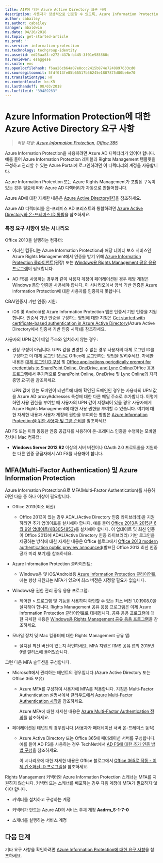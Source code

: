 ```yaml
---
title: AIP에 대한 Azure Active Directory 요구 사항
description: 사용자가 정상적으로 인증할 수 있도록, Azure Information Protection을 사용하는 데 필요한 Azure AD 요구 사항을 파악합니다.
author: cabailey
ms.author: cabailey
manager: mbaldwin
ms.date: 04/26/2018
ms.topic: get-started-article
ms.prod: ''
ms.service: information-protection
ms.technology: techgroup-identity
ms.assetid: ed25aa83-e272-437b-b445-3f01e985860c
ms.reviewer: esaggese
ms.suite: ems
ms.openlocfilehash: f6aa26cb64a07e8ccc2415b874e7240897633cd0
ms.sourcegitcommit: 5fdf013fe05b65517b56245e1807875d80be6e70
ms.translationtype: HT
ms.contentlocale: ko-KR
ms.lasthandoff: 08/03/2018
ms.locfileid: "39489263"
---
```

# <a name="azure-active-directory-requirements-for-azure-information-protection"></a>Azure Information Protection에 대한 Azure Active Directory 요구 사항

>*적용 대상: [Azure Information Protection](https://azure.microsoft.com/pricing/details/information-protection), [Office 365](http://download.microsoft.com/download/E/C/F/ECF42E71-4EC0-48FF-AA00-577AC14D5B5C/Azure_Information_Protection_licensing_datasheet_EN-US.pdf)*

Azure Information Protection을 사용하려면 Azure AD 디렉터리가 있어야 합니다. 예를 들어 Azure Information Protection 레이블과 Rights Management 템플릿을 구성하고 관리할 수 있는 Azure Portal에 로그인하려면 이 디렉터리의 계정을 사용합니다.

Azure Information Protection 또는 Azure Rights Management가 포함된 구독이 있는 경우 필요에 따라 Azure AD 디렉터리가 자동으로 만들어집니다.  

Azure AD에 대한 자세한 내용은 [Azure Active Directory란?](/active-directory/active-directory-whatis)을 참조하세요.

Azure AD 디렉터리를 온-프레미스 AD 포리스트와 통합하려면 [Azure Active Directory와 온-프레미스 ID 통합](/active-directory/active-directory-aadconnect)을 참조하세요.

### <a name="scenarios-that-have-specific-requirements"></a>특정 요구 사항이 있는 시나리오 

Office 2010을 실행하는 컴퓨터: 

- 이러한 컴퓨터는 Azure Information Protection과 해당 데이터 보호 서비스인 Azure Rights Management에서 인증을 받기 위해 [Azure Information Protection 클라이언트](./rms-client/aip-client.md)(권장) 또는 [Windows용 Rights Management 공유 응용 프로그램](./rms-client/sharing-app-windows.md)이 필요합니다.

- AD FS를 사용하는 경우와 같이 사용자 계정이 페더레이션된 경우 해당 계정은 Windows 통합 인증을 사용해야 합니다. 이 시나리오에서 양식 기반 인증은 Azure Information Protection에 대한 사용자를 인증하지 못합니다.

CBA(인증서 기반 인증) 지원:

- iOS 및 Android용 Azure Information Protection 앱은 인증서 기반 인증을 지원합니다. 인증서 기반 인증을 구성하는 방법에 대한 지침은 [Get started with certificate-based authentication in Azure Active Directory](/azure/active-directory/active-directory-certificate-based-authentication-get-started)(Azure Active Directory에서 인증서 기반 인증 시작)를 참조하세요.

사용자의 UPN 값이 메일 주소와 일치하지 않는 경우:

- 권장 구성이 아닙니다. UPN 값을 변경할 수 없는 경우 사용자의 대체 로그인 ID를 구성하고 이 대체 로그인 정보로 Office에 로그인하는 방법을 알려주세요. 자세한 내용은 [대체 로그인 ID 구성](/windows-server/identity/ad-fs/operations/configuring-alternate-login-id) 및 [Office applications periodically prompt for credentials to SharePoint Online, OneDrive, and Lync Online](https://support.microsoft.com/help/2913639/office-applications-periodically-prompt-for-credentials-to-sharepoint-online,-onedrive,-and-lync-online)(Office 응용 프로그램에서 주기적으로 SharePoint Online, OneDrive 및 Lync Online의 자격 증명 요구)을 참조하세요.
    
    UPN 값에 있는 도메인이 테넌트에 대해 확인된 도메인인 경우는 사용자의 UPN 값을 Azure AD proxyAddresses 특성에 대한 다른 메일 주소로 추가합니다. 이렇게 하면 사용 권한을 부여할 때 사용자의 UPN 값이 지정되어 있을 경우 사용자에게 Azure Rights Management에 대한 사용 권한을 부여할 수 있습니다. 여기에 대한 자세한 내용과 사용자 계정에 권한을 부여하는 방법은 [Azure Information Protection을 위한 사용자 및 그룹 준비](prepare.md)를 참조하세요.

AD FS 또는 이와 동등한 인증 공급자를 사용하여 온-프레미스 인증을 수행하는 모바일 장치나 Mac 컴퓨터:

- **Windows Server 2012 R2** 이상의 서버 버전이나 OAuth 2.0 프로토콜을 지원하는 다른 인증 공급자에서 AD FS를 사용해야 합니다.

## <a name="multi-factor-authentication-mfa-and-azure-information-protection"></a>MFA(Multi-Factor Authentication) 및 Azure Information Protection
Azure Information Protection으로 MFA(Multi-Factor Authentication)를 사용하려면 다음 중 하나 이상이 필요합니다.

-   Office 2013(최소 버전)

    -   Office 2013이 있는 경우 ADAL(Active Directory 인증 라이브러리)을 지원하려면 추가 업데이트를 설치해야 합니다. 예를 들어 [Office 2013용 2015년 6월 9일 업데이트(KB3054853)](https://support.microsoft.com/kb/3054853)를 설치해야 합니다. 이 업데이트 및 최신 인증이 Office 2013에 ADAL(Active Directory 인증 라이브러리) 기반 로그인을 제공하는 방식에 대한 자세한 내용은 Office 블로그에서 [Office 2013 modern authentication public preview announced](https://blogs.office.com/2015/03/23/office-2013-modern-authentication-public-preview-announced/)(발표된 Office 2013 최신 인증 공개 미리 보기)를 참조하세요.

- Azure Information Protection 클라이언트:

    - Windows용 및 iOS/Android용 [Azure Information Protection 클라이언트](./rms-client/aip-client.md)에는 항상 지원되는 MFA가 있으며 최소 버전은 지정할 필요가 없습니다. 

-   Windows용 권한 관리 공유 응용 프로그램:

    - 제어판 > 프로그램 및 기능을 사용하여 확인할 수 있는 최소 버전 1.0.1908.0을 설치해야 합니다. Rights Management 공유 응용 프로그램은 이제 Azure Information Protection 클라이언트로 대체됩니다. 공유 응용 프로그램에 대한 자세한 내용은 [Windows용 Rights Management 공유 응용 프로그램](./rms-client/sharing-app-windows.md)을 참조하세요.

-   모바일 장치 및 Mac 컴퓨터에 대한 Rights Management 공유 앱:

    -   설치된 최신 버전이 있는지 확인하세요. MFA 지원은 RMS 공유 앱의 2015년 9월 릴리스에 들어있습니다.

그런 다음 MFA 솔루션을 구성합니다.

-   Microsoft에서 관리하는 테넌트의 경우입니다.(Azure Active Directory 또는 Office 365 보유)

    - Azure MFA를 구성하여 사용자에 MFA를 적용합니다. 지침은 Multi-Factor Authentication 설명서에서 [클라우드에서 Azure Multi-Factor Authentication 시작](/multi-factor-authentication/multi-factor-authentication-get-started-cloud)을 참조하세요.

        Azure MFA에 대한 자세한 내용은 [Azure Multi-Factor Authentication 정의](/multi-factor-authentication/multi-factor-authentication)를 참조하세요.

- 페더레이션된 테넌트의 경우입니다.(사용자가 페더레이션 서버 온-프레미스 동작)

    - Azure Active Directory 또는 Office 365에 페더레이션 서버를 구성합니다. 예를 들어 AD FS를 사용하는 경우 TechNet에서 [AD FS에 대한 추가 인증 방법 구성](https://technet.microsoft.com/library/dn758113.aspx)을 참조하세요.

        이 시나리오에 대한 자세한 내용은 Office 블로그에서 [Office 365로 작동 - 이제 간소화된 ID 프로그램](https://blogs.office.com/2014/01/30/the-works-with-office-365-identity-program-now-streamlined/)을 참조하세요.

Rights Management 커넥터와 Azure Information Protection 스캐너는 MFA를 지원하지 않습니다. 커넥터 또는 스캐너를 배포하는 경우 다음 계정에 MFA가 필요하지 않아야 합니다.

- 커넥터를 설치하고 구성하는 계정

- 커넥터가 만드는 Azure AD의 서비스 주체 계정 **Aadrm_S-1-7-0**
 
- 스캐너를 실행하는 서비스 계정

## <a name="next-steps"></a>다음 단계
기타 요구 사항을 확인하려면 [Azure Information Protection에 대한 요구 사항](requirements.md)을 참조하세요.


